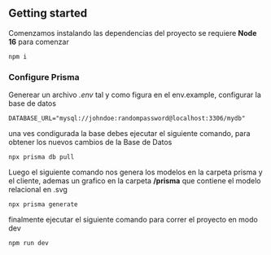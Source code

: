 
## Getting started

Comenzamos instalando las dependencias del proyecto
se requiere **Node 16** para comenzar

```
npm i

```

### Configure Prisma

Generear un archivo _*.env*_ tal y como figura en el env.example, configurar la base de datos

``` 
DATABASE_URL="mysql://johndoe:randompassword@localhost:3306/mydb"

```

una ves condigurada la base debes ejecutar el siguiente comando, para obtener
los nuevos cambios de la Base de Datos


```
npx prisma db pull

```

Luego el siguiente  comando nos genera los modelos en la carpeta prisma
y el cliente, ademas un grafico en la carpeta **/prisma** que contiene el modelo relacional
en .svg 

```
npx prisma generate

```

finalmente ejecutar el siguiente comando para correr el proyecto en modo dev

```
npm run dev

```





